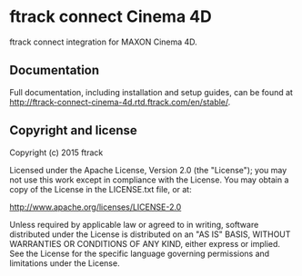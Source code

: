 # ftrack connect Cinema 4D

ftrack connect integration for MAXON Cinema 4D.

## Documentation

Full documentation, including installation and setup guides, can be
found at <http://ftrack-connect-cinema-4d.rtd.ftrack.com/en/stable/>.

## Copyright and license

Copyright (c) 2015 ftrack

Licensed under the Apache License, Version 2.0 (the "License"); you may
not use this work except in compliance with the License. You may obtain
a copy of the License in the LICENSE.txt file, or at:

<http://www.apache.org/licenses/LICENSE-2.0>

Unless required by applicable law or agreed to in writing, software
distributed under the License is distributed on an "AS IS" BASIS,
WITHOUT WARRANTIES OR CONDITIONS OF ANY KIND, either express or implied.
See the License for the specific language governing permissions and
limitations under the License.
